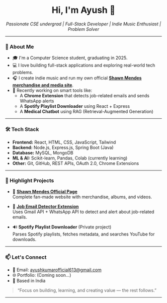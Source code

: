 <h1 align="center">Hi, I'm Ayush 👋</h1>

<p align="center">
  <em>Passionate CSE undergrad | Full-Stack Developer | Indie Music Enthusiast | Problem Solver</em>
</p>

---

### 🚀 About Me

- 🎓 I'm a Computer Science student, graduating in 2025.
- 💻 I love building full-stack applications and exploring real-world tech problems.
- 🎧 I create indie music and run my own official **[Shawn Mendes merchandise and media site](https://shawnmendes-tarleak.netlify.app/)**.
- 🤖 Recently working on smart tools like:
  - A **Chrome Extension** that detects job-related emails and sends WhatsApp alerts
  - A **Spotify Playlist Downloader** using React + Express
  - A **Medical Chatbot** using RAG (Retrieval-Augmented Generation)

---

### 🛠️ Tech Stack

- **Frontend:** React, HTML, CSS, JavaScript, Tailwind
- **Backend:** Node.js, Express.js, Spring Boot (Java)
- **Database:** MySQL, MongoDB
- **ML & AI:** Scikit-learn, Pandas, Colab (currently learning)
- **Other:** Git, GitHub, REST APIs, OAuth 2.0, Chrome Extensions

---

### 📌 Highlight Projects

- 🎵 [**Shawn Mendes Official Page**](https://shawnmendes-tarleak.netlify.app/)  
  Complete fan-made website with merchandise, albums, and videos.

- 📧 [**Job Email Detector Extension**](https://github.com/tarleak613/job-mail-detector)  
  Uses Gmail API + WhatsApp API to detect and alert about job-related emails.

- 🔊 **Spotify Playlist Downloader** (Private project)  
  Parses Spotify playlists, fetches metadata, and searches YouTube for downloads.

---

### 📫 Let's Connect

- 📧 Email: ayushkumarofficial613@gmail.com  
- 🌐 Portfolio: (Coming soon...)  
- 📍 Based in India

> “Focus on building, learning, and creating value — the rest follows.”

---

